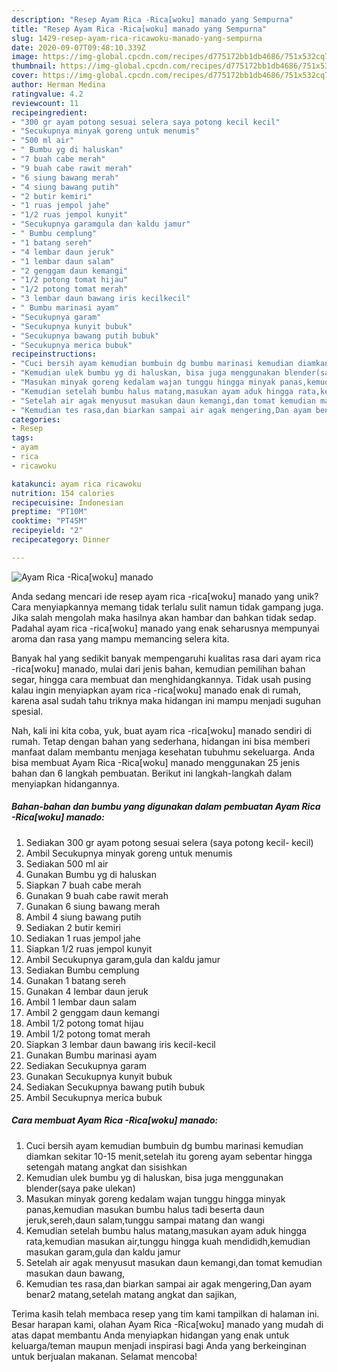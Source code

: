 ```yaml
---
description: "Resep Ayam Rica -Rica[woku] manado yang Sempurna"
title: "Resep Ayam Rica -Rica[woku] manado yang Sempurna"
slug: 1429-resep-ayam-rica-ricawoku-manado-yang-sempurna
date: 2020-09-07T09:48:10.339Z
image: https://img-global.cpcdn.com/recipes/d775172bb1db4686/751x532cq70/ayam-rica-ricawoku-manado-foto-resep-utama.jpg
thumbnail: https://img-global.cpcdn.com/recipes/d775172bb1db4686/751x532cq70/ayam-rica-ricawoku-manado-foto-resep-utama.jpg
cover: https://img-global.cpcdn.com/recipes/d775172bb1db4686/751x532cq70/ayam-rica-ricawoku-manado-foto-resep-utama.jpg
author: Herman Medina
ratingvalue: 4.2
reviewcount: 11
recipeingredient:
- "300 gr ayam potong sesuai selera saya potong kecil kecil"
- "Secukupnya minyak goreng untuk menumis"
- "500 ml air"
- " Bumbu yg di haluskan"
- "7 buah cabe merah"
- "9 buah cabe rawit merah"
- "6 siung bawang merah"
- "4 siung bawang putih"
- "2 butir kemiri"
- "1 ruas jempol jahe"
- "1/2 ruas jempol kunyit"
- "Secukupnya garamgula dan kaldu jamur"
- " Bumbu cemplung"
- "1 batang sereh"
- "4 lembar daun jeruk"
- "1 lembar daun salam"
- "2 genggam daun kemangi"
- "1/2 potong tomat hijau"
- "1/2 potong tomat merah"
- "3 lembar daun bawang iris kecilkecil"
- " Bumbu marinasi ayam"
- "Secukupnya garam"
- "Secukupnya kunyit bubuk"
- "Secukupnya bawang putih bubuk"
- "Secukupnya merica bubuk"
recipeinstructions:
- "Cuci bersih ayam kemudian bumbuin dg bumbu marinasi kemudian diamkan sekitar 10-15 menit,setelah itu goreng ayam sebentar hingga setengah matang angkat dan sisishkan"
- "Kemudian ulek bumbu yg di haluskan, bisa juga menggunakan blender(saya pake ulekan)"
- "Masukan minyak goreng kedalam wajan tunggu hingga minyak panas,kemudian masukan bumbu halus tadi beserta daun jeruk,sereh,daun salam,tunggu sampai matang dan wangi"
- "Kemudian setelah bumbu halus matang,masukan ayam aduk hingga rata,kemudian masukan air,tunggu hingga kuah mendididh,kemudian masukan garam,gula dan kaldu jamur"
- "Setelah air agak menyusut masukan daun kemangi,dan tomat kemudian masukan daun bawang,"
- "Kemudian tes rasa,dan biarkan sampai air agak mengering,Dan ayam benar2 matang,setelah matang angkat dan sajikan,"
categories:
- Resep
tags:
- ayam
- rica
- ricawoku

katakunci: ayam rica ricawoku 
nutrition: 154 calories
recipecuisine: Indonesian
preptime: "PT10M"
cooktime: "PT45M"
recipeyield: "2"
recipecategory: Dinner

---
```



![Ayam Rica -Rica[woku] manado](https://img-global.cpcdn.com/recipes/d775172bb1db4686/751x532cq70/ayam-rica-ricawoku-manado-foto-resep-utama.jpg)

Anda sedang mencari ide resep ayam rica -rica[woku] manado yang unik? Cara menyiapkannya memang tidak terlalu sulit namun tidak gampang juga. Jika salah mengolah maka hasilnya akan hambar dan bahkan tidak sedap. Padahal ayam rica -rica[woku] manado yang enak seharusnya mempunyai aroma dan rasa yang mampu memancing selera kita.

Banyak hal yang sedikit banyak mempengaruhi kualitas rasa dari ayam rica -rica[woku] manado, mulai dari jenis bahan, kemudian pemilihan bahan segar, hingga cara membuat dan menghidangkannya. Tidak usah pusing kalau ingin menyiapkan ayam rica -rica[woku] manado enak di rumah, karena asal sudah tahu triknya maka hidangan ini mampu menjadi suguhan spesial.




Nah, kali ini kita coba, yuk, buat ayam rica -rica[woku] manado sendiri di rumah. Tetap dengan bahan yang sederhana, hidangan ini bisa memberi manfaat dalam membantu menjaga kesehatan tubuhmu sekeluarga. Anda bisa membuat Ayam Rica -Rica[woku] manado menggunakan 25 jenis bahan dan 6 langkah pembuatan. Berikut ini langkah-langkah dalam menyiapkan hidangannya.

<!--inarticleads1-->

##### Bahan-bahan dan bumbu yang digunakan dalam pembuatan Ayam Rica -Rica[woku] manado:

1. Sediakan 300 gr ayam potong sesuai selera (saya potong kecil- kecil)
1. Ambil Secukupnya minyak goreng untuk menumis
1. Sediakan 500 ml air
1. Gunakan  Bumbu yg di haluskan
1. Siapkan 7 buah cabe merah
1. Gunakan 9 buah cabe rawit merah
1. Gunakan 6 siung bawang merah
1. Ambil 4 siung bawang putih
1. Sediakan 2 butir kemiri
1. Sediakan 1 ruas jempol jahe
1. Siapkan 1/2 ruas jempol kunyit
1. Ambil Secukupnya garam,gula dan kaldu jamur
1. Sediakan  Bumbu cemplung
1. Gunakan 1 batang sereh
1. Gunakan 4 lembar daun jeruk
1. Ambil 1 lembar daun salam
1. Ambil 2 genggam daun kemangi
1. Ambil 1/2 potong tomat hijau
1. Ambil 1/2 potong tomat merah
1. Siapkan 3 lembar daun bawang iris kecil-kecil
1. Gunakan  Bumbu marinasi ayam
1. Sediakan Secukupnya garam
1. Gunakan Secukupnya kunyit bubuk
1. Sediakan Secukupnya bawang putih bubuk
1. Ambil Secukupnya merica bubuk




<!--inarticleads2-->

##### Cara membuat Ayam Rica -Rica[woku] manado:

1. Cuci bersih ayam kemudian bumbuin dg bumbu marinasi kemudian diamkan sekitar 10-15 menit,setelah itu goreng ayam sebentar hingga setengah matang angkat dan sisishkan
1. Kemudian ulek bumbu yg di haluskan, bisa juga menggunakan blender(saya pake ulekan)
1. Masukan minyak goreng kedalam wajan tunggu hingga minyak panas,kemudian masukan bumbu halus tadi beserta daun jeruk,sereh,daun salam,tunggu sampai matang dan wangi
1. Kemudian setelah bumbu halus matang,masukan ayam aduk hingga rata,kemudian masukan air,tunggu hingga kuah mendididh,kemudian masukan garam,gula dan kaldu jamur
1. Setelah air agak menyusut masukan daun kemangi,dan tomat kemudian masukan daun bawang,
1. Kemudian tes rasa,dan biarkan sampai air agak mengering,Dan ayam benar2 matang,setelah matang angkat dan sajikan,




Terima kasih telah membaca resep yang tim kami tampilkan di halaman ini. Besar harapan kami, olahan Ayam Rica -Rica[woku] manado yang mudah di atas dapat membantu Anda menyiapkan hidangan yang enak untuk keluarga/teman maupun menjadi inspirasi bagi Anda yang berkeinginan untuk berjualan makanan. Selamat mencoba!
